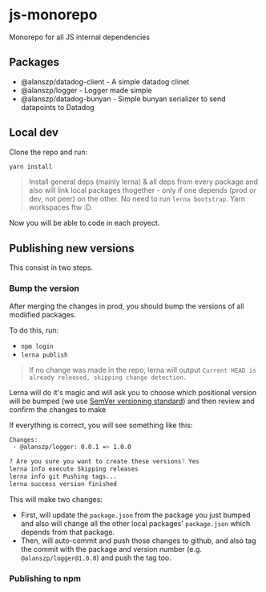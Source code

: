 # js-monorepo

Monorepo for all JS internal dependencies

## Packages

- @alanszp/datadog-client - A simple datadog clinet
- @alanszp/logger - Logger made simple
- @alanszp/datadog-bunyan - Simple bunyan serializer to send datapoints to Datadog

## Local dev

Clone the repo and run:

```sh
yarn install
```

> Install general deps (mainly lerna) & all deps from every package and also will link local packages thogether - only if one depends (prod or dev, not peer) on the other. No need to run `lerna bootstrap`. Yarn workspaces ftw :D.

Now you will be able to code in each proyect.

## Publishing new versions

This consist in two steps.

### Bump the version

After merging the changes in prod, you should bump the versions of all modiified packages.

To do this, run:

- `npm login`
- `lerna publish`

> If no change was made in the repo, lerna will output `Current HEAD is already released, skipping change detection.`

Lerna will do it's magic and will ask you to choose which positional version will be bumped (we use [SemVer versioning standard]([www.google.com](https://semver.org/))) and then review and confirm the changes to make

If everything is correct, you will see something like this:

```sh
Changes:
 - @alanszp/logger: 0.0.1 => 1.0.0

? Are you sure you want to create these versions? Yes
lerna info execute Skipping releases
lerna info git Pushing tags...
lerna success version finished
```

This will make two changes:

- First, will update the `package.json` from the package you just bumped and also will change all the other local packages' `package.json` which depends from that package.
- Then, will auto-commit and push those changes to github, and also tag the commit with the package and version number (e.g. `@alanszp/logger@1.0.0`) and push the tag too.

### Publishing to npm
